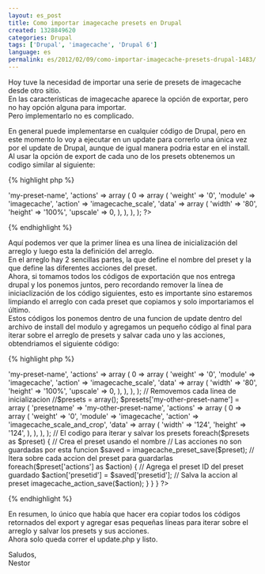 ```yaml
---
layout: es_post
title: Como importar imagecache presets en Drupal
created: 1328849620
categories: Drupal
tags: ['Drupal', 'imagecache', 'Drupal 6']
language: es
permalink: es/2012/02/09/como-importar-imagecache-presets-drupal-1483/
---
```

Hoy tuve la necesidad de importar una serie de presets de imagecache desde otro sitio.  
En las características de imagecache aparece la opción de exportar, pero no hay opción alguna para importar.  
Pero implementarlo no es complicado.

En general puede implementarse en cualquier código de Drupal, pero en este momento lo voy a ejecutar en un update para correrlo una única vez por el update de Drupal, aunque de igual manera podria estar en el install.  
Al usar la opción de export de cada uno de los presets obtenemos un codigo similar al siguiente:  

{% highlight php %}
<?php
$presets = array();
$presets['my-preset-name'] = array (
  'presetname' => 'my-preset-name',
  'actions' =>
  array (
    0 =>
    array (
      'weight' => '0',
      'module' => 'imagecache',
      'action' => 'imagecache_scale',
      'data' =>
      array (
        'width' => '80',
        'height' => '100%',
        'upscale' => 0,
      ),
    ),
  ),
);
?>
{% endhighlight %}

Aquí podemos ver que la primer línea es una línea de inicialización del arreglo y luego esta la definición del arreglo.  
En el arreglo hay 2 sencillas partes, la que define el nombre del preset y la que define las diferentes acciones del preset.  
Ahora, si tomamos todos los códigos de exportación que nos entrega drupal y los ponemos juntos, pero recordando remover la línea de iniciaclización de los código siguientes, esto es importante sino estaremos limpiando el arreglo con cada preset que copiamos y solo importariamos el último.  
Estos códigos los ponemos dentro de una funcion de update dentro del archivo de install del modulo y agregamos un pequeño código al final para iterar sobre el arreglo de presets y salvar cada uno y las acciones, obtendriamos el siguiente código:

{% highlight php %}
<?php
// En el archivo "mimodulo.install"
function mimodulo_update_1000() {
  // Copiamos los codigos de exportar cada preset
  // Conservamos solo la primer linea de inicializacion
  $presets = array(); // Esta si se queda
  $presets['my-preset-name'] = array (
    'presetname' => 'my-preset-name',
    'actions' =>
    array (
      0 =>
      array (
        'weight' => '0',
        'module' => 'imagecache',
        'action' => 'imagecache_scale',
        'data' =>
        array (
          'width' => '80',
          'height' => '100%',
          'upscale' => 0,
        ),
      ),
    ),
  );

  // Removemos cada linea de inicializacion
  //$presets = array();
  $presets['my-other-preset-name'] = array (
    'presetname' => 'my-other-preset-name',
    'actions' =>
    array (
      0 =>
      array (
        'weight' => '0',
        'module' => 'imagecache',
        'action' => 'imagecache_scale_and_crop',
        'data' =>
        array (
          'width' => '124',
          'height' => '124',
        ),
      ),
    ),
  );
  // El codigo para iterar y salvar los presets
  foreach($presets as $preset) {
    // Crea el preset usando el nombre
    // Las acciones no son guardadas por esta funcion
    $saved = imagecache_preset_save($preset);
    // Itera sobre cada accion del preset para guardarlas
    foreach($preset['actions'] as $action) {
      // Agrega el preset ID del preset guardado
      $action['presetid'] = $saved['presetid'];
      // Salva la accion al preset
      imagecache_action_save($action);
    }
  }
}
?>
{% endhighlight %}

En resumen, lo único que había que hacer era copiar todos los códigos retornados del export y agregar esas pequeñas líneas para iterar sobre el arreglo y salvar los presets y sus acciones.  
Ahora solo queda correr el update.php y listo.  

Saludos,  
Nestor
